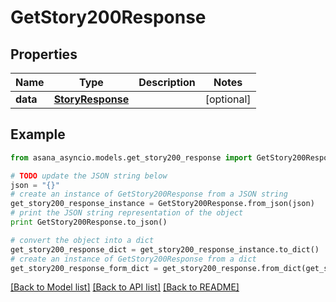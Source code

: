 # GetStory200Response


## Properties

Name | Type | Description | Notes
------------ | ------------- | ------------- | -------------
**data** | [**StoryResponse**](StoryResponse.md) |  | [optional] 

## Example

```python
from asana_asyncio.models.get_story200_response import GetStory200Response

# TODO update the JSON string below
json = "{}"
# create an instance of GetStory200Response from a JSON string
get_story200_response_instance = GetStory200Response.from_json(json)
# print the JSON string representation of the object
print GetStory200Response.to_json()

# convert the object into a dict
get_story200_response_dict = get_story200_response_instance.to_dict()
# create an instance of GetStory200Response from a dict
get_story200_response_form_dict = get_story200_response.from_dict(get_story200_response_dict)
```
[[Back to Model list]](../README.md#documentation-for-models) [[Back to API list]](../README.md#documentation-for-api-endpoints) [[Back to README]](../README.md)


